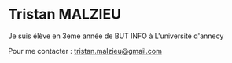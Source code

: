 # Tristan MALZIEU

Je suis élève en 3eme année de BUT INFO à L'université d'annecy

Pour me contacter : 
tristan.malzieu@gmail.com

<!---
T-MALZIEU/T-MALZIEU is a ✨ special ✨ repository because its `README.md` (this file) appears on your GitHub profile.
You can click the Preview link to take a look at your changes.
--->
